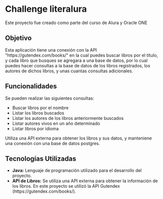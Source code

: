 <h1>Challenge literalura</h1>
<p>Este proyecto fue creado como parte del curso de Alura y Oracle ONE</p>
<h2>Objetivo</h2>
<p>Esta aplicación tiene una conexión con la API "https://gutendex.com/books/" en la cual puedes buscar libros por el título, y cada libro que busques se agregara a una base de datos, por lo cual puedes hacer consultas a la base de datos de los libros registrados, los autores de dichos libros, y unas cuantas consultas adicionales.</p>
<h2>Funcionalidades</h2>
<p>Se pueden realizar las siguientes consultas:</p>
<ul>
  <li>Buscar libros por el nombre</li>
  <li>Listar los libros buscados</li>
  <li>Listar los autores de los libros anteriormente buscados</li>
  <li>Listar autores vivos en un año determinado</li>
  <li>Listar libros por idioma</li>
</ul>
<p>Utiliza una API externa para obtener los libros y sus datos, y manteniene una conexión con una base de datos postgres.</p>
<h2>Tecnologías Utilizadas</h2>
<ul>
  <li><strong>Java:</strong> Lenguaje de programación utilizado para el desarrollo del proyecto.</li>
  <li><strong>API de Libros:</strong> Se utiliza una API externa para obtener la información de los libros. En este proyecto se utilizó la API Gutendex (https://gutendex.com/books/).</li>
</ul>
